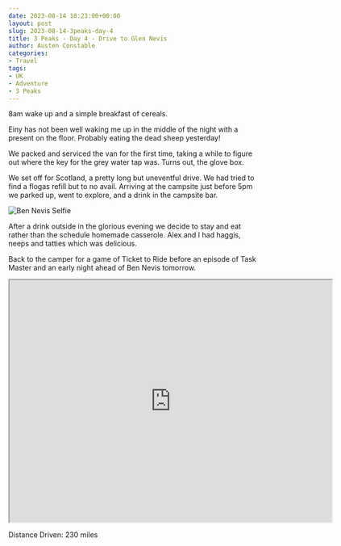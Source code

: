 ```yaml
---
date: 2023-08-14 18:23:00+00:00
layout: post
slug: 2023-08-14-3peaks-day-4
title: 3 Peaks - Day 4 - Drive to Glen Nevis
author: Austen Constable
categories:
- Travel
tags:
- UK
- Adventure
- 3 Peaks
---
```


8am wake up and a simple breakfast of cereals.
 
Einy has not been well waking me up in the middle of the night with a present on the floor. Probably eating the dead sheep yesterday!

We packed and serviced the van for the first time, taking a while to figure out where the key for the grey water tap was. Turns out, the glove box.

We set off for Scotland, a pretty long but uneventful drive. We had tried to find a flogas refill but to no avail.
Arriving at the campsite just before 5pm we parked up, went to explore, and a drink in the campsite bar.

![Ben Nevis Selfie](../images/2023/08/2023-08-14-IMG_2601.jpeg)

After a drink outside in the glorious evening we decide to stay and eat rather than the schedule homemade casserole. 
Alex and I had haggis, neeps and tatties which was delicious.

Back to the camper for a game of Ticket to Ride before an episode of Task Master and an early night ahead of Ben Nevis tomorrow. 

<iframe src="https://www.google.com/maps/d/u/0/embed?mid=1W7GGqKnU6dvNFAW1zOIAENHpDAyAKd8&ehbc=2E312F" width="640" height="480"></iframe>

Distance Driven: 230 miles
